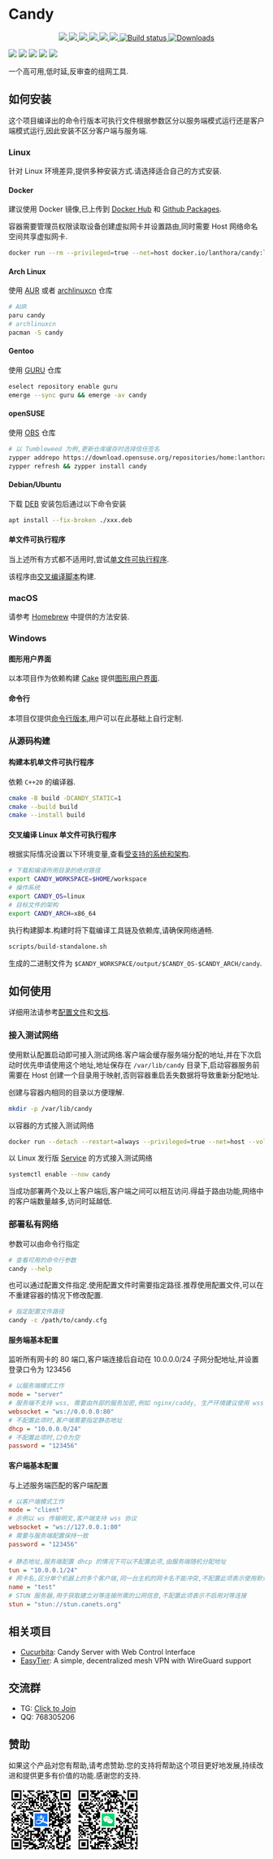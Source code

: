 # Candy
<p align="center">
<a href="https://github.com/lmq8267/candy/releases"><img src="https://img.shields.io/github/downloads/lmq8267/candy/total">
<a href="https://github.com/lmq8267/candy/graphs/contributors"><img src="https://img.shields.io/github/contributors-anon/lmq8267/candy">
<a href="https://github.com/lmq8267/candy/releases/"><img src="https://img.shields.io/github/release/lmq8267/candy">
<a href="https://github.com/lmq8267/candy/issues"><img src="https://img.shields.io/github/issues-raw/lmq8267/candy">
<a href="https://github.com/lmq8267/candy/discussions"><img src="https://img.shields.io/github/discussions/lmq8267/candy">
<a href="GitHub repo size"><img src="https://img.shields.io/github/repo-size/lmq8267/candy?color=red&style=flat-square">
<a href="https://github.com/lmq8267/candy/actions?query=workflow%3ABuild"><img src="https://img.shields.io/github/actions/workflow/status/lmq8267/candy/CI.yml?branch=main" alt="Build status">
<a href="https://hub.docker.com/r/lanthora/candy"><img src="https://img.shields.io/docker/pulls/lanthora/candy?color=%2348BB78&logo=docker&label=pulls" alt="Downloads">
</p>

<p>
<a href="https://github.com/lanthora/candy/releases/latest"><img src="https://img.shields.io/github/release/lanthora/candy" /></a>
<a href="https://github.com/lanthora/candy/actions/workflows/release.yaml"><img src="https://img.shields.io/github/actions/workflow/status/lanthora/candy/release.yaml" /></a>
<a href="https://github.com/lanthora/candy/graphs/contributors"><img src="https://img.shields.io/github/contributors-anon/lanthora/candy" /></a>
<a href="https://github.com/lanthora/candy/issues"><img src="https://img.shields.io/github/issues-raw/lanthora/candy" /></a>
<a href="https://github.com/lanthora/candy/pulls"><img src="https://img.shields.io/github/issues-pr-raw/lanthora/candy" /></a>
</p>

一个高可用,低时延,反审查的组网工具.
  
## 如何安装

这个项目编译出的命令行版本可执行文件根据参数区分以服务端模式运行还是客户端模式运行,因此安装不区分客户端与服务端.

### Linux

针对 Linux 环境差异,提供多种安装方式.请选择适合自己的方式安装.

#### Docker

建议使用 Docker 镜像,已上传到 [Docker Hub](https://hub.docker.com/r/lanthora/candy) 和 [Github Packages](https://github.com/lanthora/candy/pkgs/container/candy).

容器需要管理员权限读取设备创建虚拟网卡并设置路由,同时需要 Host 网络命名空间共享虚拟网卡.

```bash
docker run --rm --privileged=true --net=host docker.io/lanthora/candy:latest --help
```

#### Arch Linux

使用 [AUR](https://aur.archlinux.org/packages/candy) 或者 [archlinuxcn](https://github.com/archlinuxcn/repo/tree/master/archlinuxcn/candy) 仓库

```bash
# AUR
paru candy
# archlinuxcn
pacman -S candy
```

#### Gentoo

使用 [GURU](https://github.com/gentoo/guru/tree/master/net-vpn/candy) 仓库

```bash
eselect repository enable guru
emerge --sync guru && emerge -av candy
```

#### openSUSE 

使用 [OBS](https://software.opensuse.org/download/package?package=candy&project=home:lanthora:candy) 仓库

```bash
# 以 Tumbleweed 为例,更新仓库缓存时选择信任签名
zypper addrepo https://download.opensuse.org/repositories/home:lanthora:candy/openSUSE_Tumbleweed/home:lanthora:candy.repo
zypper refresh && zypper install candy
```

#### Debian/Ubuntu

下载 [DEB](https://github.com/lanthora/candy/releases/latest) 安装包后通过以下命令安装

```bash
apt install --fix-broken ./xxx.deb
```

#### 单文件可执行程序

当上述所有方式都不适用时,尝试[单文件可执行程序](https://github.com/lanthora/candy/releases/latest).

该程序由[交叉编译脚本](scripts/build-standalone.sh)构建.

### macOS

请参考 [Homebrew](https://github.com/lanthora/homebrew-repo) 中提供的方法安装.

### Windows

#### 图形用户界面

以本项目作为依赖构建 [Cake](https://github.com/lanthora/cake) 提供[图形用户界面](https://github.com/lanthora/cake/releases/latest).

#### 命令行

本项目仅提供[命令行版本](https://github.com/lanthora/candy/releases/latest),用户可以在此基础上自行定制.

### 从源码构建

#### 构建本机单文件可执行程序

依赖 `C++20` 的编译器.

```bash
cmake -B build -DCANDY_STATIC=1
cmake --build build
cmake --install build
```

#### 交叉编译 Linux 单文件可执行程序

根据实际情况设置以下环境变量,查看[受支持的系统和架构](scripts/standalone.json).

```bash
# 下载和编译所用目录的绝对路径
export CANDY_WORKSPACE=$HOME/workspace
# 操作系统
export CANDY_OS=linux
# 目标文件的架构
export CANDY_ARCH=x86_64
```

执行构建脚本.构建时将下载编译工具链及依赖库,请确保网络通畅.

```bash
scripts/build-standalone.sh
```

生成的二进制文件为 `$CANDY_WORKSPACE/output/$CANDY_OS-$CANDY_ARCH/candy`.

## 如何使用

详细用法请参考[配置文件](candy.cfg)和[文档](https://docs.canets.org).

### 接入测试网络

使用默认配置启动即可接入测试网络.客户端会缓存服务端分配的地址,并在下次启动时优先申请使用这个地址,地址保存在 `/var/lib/candy` 目录下,启动容器服务前需要在 Host 创建一个目录用于映射,否则容器重启丢失数据将导致重新分配地址.

创建与容器内相同的目录以方便理解.

```bash
mkdir -p /var/lib/candy
```

以容器的方式接入测试网络

```bash
docker run --detach --restart=always --privileged=true --net=host --volume /var/lib/candy:/var/lib/candy docker.io/lanthora/candy:latest
```

以 Linux 发行版 [Service](candy.service) 的方式接入测试网络

```bash
systemctl enable --now candy
```

当成功部署两个及以上客户端后,客户端之间可以相互访问.得益于路由功能,网络中的客户端数量越多,访问时延越低.

### 部署私有网络

参数可以由命令行指定

```bash
# 查看可用的命令行参数
candy --help
```

也可以通过配置文件指定.使用配置文件时需要指定路径.推荐使用配置文件,可以在不重建容器的情况下修改配置.

```bash
# 指定配置文件路径
candy -c /path/to/candy.cfg
```

#### 服务端基本配置

监听所有网卡的 80 端口,客户端连接后自动在 10.0.0.0/24 子网分配地址,并设置登录口令为 123456

```ini
# 以服务端模式工作
mode = "server"
# 服务端不支持 wss, 需要由外部的服务加密,例如 nginx/caddy, 生产环境建议使用 wss
websocket = "ws://0.0.0.0:80"
# 不配置此项时,客户端需要指定静态地址
dhcp = "10.0.0.0/24"
# 不配置此项时,口令为空
password = "123456"
```

#### 客户端基本配置

与上述服务端匹配的客户端配置

```ini
# 以客户端模式工作
mode = "client"
# 示例以 ws 传输明文,客户端支持 wss 协议
websocket = "ws://127.0.0.1:80"
# 需要与服务端配置保持一致
password = "123456"

# 静态地址,服务端配置 dhcp 的情况下可以不配置此项,由服务端随机分配地址
tun = "10.0.0.1/24"
# 网卡名,区分单个机器上的多个客户端,同一台主机的网卡名不能冲突,不配置此项表示使用默认网卡名 candy
name = "test"
# STUN 服务器,用于获取建立对等连接所需的公网信息,不配置此项表示不启用对等连接
stun = "stun://stun.canets.org"
```

## 相关项目

- [Cucurbita](https://hub.docker.com/r/lanthora/cucurbita): Candy Server with Web Control Interface
- [EasyTier](https://github.com/EasyTier/EasyTier): A simple, decentralized mesh VPN with WireGuard support

## 交流群

- TG: [Click to Join](https://t.me/CandyUserGroup)
- QQ: 768305206

## 赞助

如果这个产品对您有帮助,请考虑赞助.您的支持将帮助这个项目更好地发展,持续改进和提供更多有价值的功能.感谢您的支持.

<p>
<img src=docs/images/alipay.png width="128px" />
<img src=docs/images/wechat.png width="128px" />
</p>
